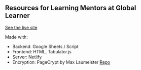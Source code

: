 ## Resources for Learning Mentors at Global Learner
[See the live site](https://resources.globallearner.com.au/)

Made with:

- Backend: Google Sheets / Script
- Frontend: HTML, Tabulator.js
- Server: Netlify
- Encryption: PageCrypt by Max Laumeister [Repo](https://github.com/MaxLaumeister/PageCrypt)
